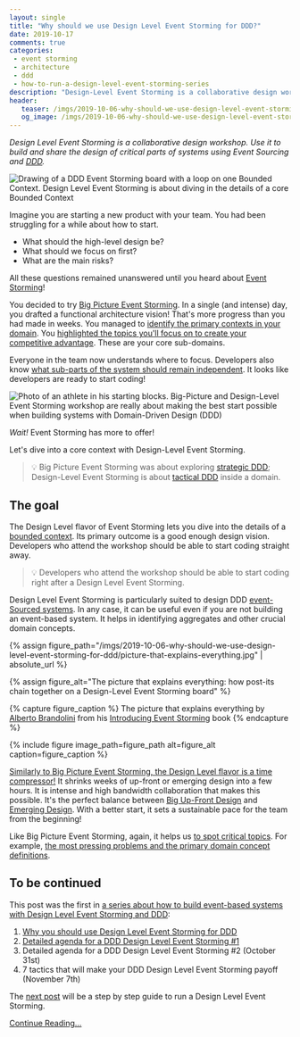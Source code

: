 ```yaml
---
layout: single
title: "Why should we use Design Level Event Storming for DDD?"
date: 2019-10-17
comments: true
categories:
 - event storming
 - architecture
 - ddd
 - how-to-run-a-design-level-event-storming-series
description: "Design-Level Event Storming is a collaborative design workshop. We can use it to build and share the design of critical parts of a system, in only a few hours! It relies on Event Sourcing and Tactical Domain-Driven Design (DDD). It's the perfect first step to building a walking skeleton."
header:
   teaser: /imgs/2019-10-06-why-should-we-use-design-level-event-storming-for-ddd/design-level-event-storming-zoom-teaser.jpeg
   og_image: /imgs/2019-10-06-why-should-we-use-design-level-event-storming-for-ddd/design-level-event-storming-zoom-og.jpeg
---
```

_Design Level Event Storming is a collaborative design workshop. Use it to build and share the design of critical parts of systems using Event Sourcing and [DDD](https://en.wikipedia.org/wiki/Domain-driven_design)._

![Drawing of a DDD Event Storming board with a loop on one Bounded Context. Design Level Event Storming is about diving in the details of a core Bounded Context]({{site.url}}/imgs/2019-10-06-why-should-we-use-design-level-event-storming-for-ddd/design-level-event-storming-zoom.jpeg)

Imagine you are starting a new product with your team. You had been struggling for a while about how to start.

*   What should the high-level design be?
*   What should we focus on first?
*   What are the main risks?

All these questions remained unanswered until you heard about [Event Storming](https://www.eventstorming.com/)!

You decided to try [Big Picture Event Storming]({{site.url}}/categories/#squash-bduf-with-event-storming-series). In a single (and intense) day, you drafted a functional architecture vision! That's more progress than you had made in weeks. You managed to [identify the primary contexts in your domain]({{site.url}}/build-or-buy-software-identify-your-core-functional-areas-with-event-storming-and-ddd/). You [highlighted the topics you'll focus on to create your competitive advantage]({{site.url}}/build-or-buy-software-identify-your-core-functional-areas-with-event-storming-and-ddd/). These are your core sub-domains.

Everyone in the team now understands where to focus. Developers also know [what sub-parts of the system should remain independent]({{site.url}}/focus-on-core-domain-with-relationships-from-ddd-and-event-storming/). It looks like developers are ready to start coding!

![Photo of an athlete in his starting blocks. Big-Picture and Design-Level Event Storming workshop are really about making the best start possible when building systems with Domain-Driven Design (DDD)]({{site.url}}/imgs/2019-10-06-why-should-we-use-design-level-event-storming-for-ddd/starting-block.jpg)

*Wait!* Event Storming has more to offer!

Let's dive into a core context with Design-Level Event Storming. 

> 💡 Big Picture Event Storming was about exploring [strategic DDD](https://thedomaindrivendesign.io/what-is-strategic-design/); Design-Level Event Storming is about [tactical DDD](https://thedomaindrivendesign.io/what-is-tactical-design/) inside a domain.

## The goal

The Design Level flavor of Event Storming lets you dive into the details of a [bounded context](https://martinfowler.com/bliki/BoundedContext.html). Its primary outcome is a good enough design vision. Developers who attend the workshop should be able to start coding straight away.

> 💡 Developers who attend the workshop should be able to start coding right after a Design Level Event Storming.

Design Level Event Storming is particularly suited to design DDD [event-Sourced systems](https://martinfowler.com/eaaDev/EventSourcing.html). In any case, it can be useful even if you are not building an event-based system. It helps in identifying aggregates and other crucial domain concepts.

{% assign figure_path="/imgs/2019-10-06-why-should-we-use-design-level-event-storming-for-ddd/picture-that-explains-everything.jpg" | absolute_url %}
    
{% assign figure_alt="The picture that explains everything: how post-its chain together on a Design-Level Event Storming board" %}
    
{% capture figure_caption %}
The picture that explains everything by [Alberto Brandolini](https://twitter.com/ziobrando) from his [Introducing Event Storming](https://leanpub.com/introducing_eventstorming) book
{% endcapture %}
    
{% include figure image_path=figure_path alt=figure_alt caption=figure_caption %}

[Similarly to Big Picture Event Storming, the Design Level flavor is a time compressor!]({{site.url}}/how-to-squash-big-design-up-front-in-a-few-days-with-event-storming/) It shrinks weeks of up-front or emerging design into a few hours. It is intense and high bandwidth collaboration that makes this possible. It's the perfect balance between [Big Up-Front Design]({{site.url}}/misadventures-with-big-design-up-front/) and [Emerging Design]({{site.url}}/categories/#incremental-software-development). With a better start, it sets a sustainable pace for the team from the beginning!

Like Big Picture Event Storming, again, it helps us [to spot critical topics]({{site.url}}/detailed-agenda-of-a-ddd-big-picture-event-storming-part-1/). For example, [the most pressing problems and the primary domain concept definitions]({{site.url}}/5-views-to-capture-the-outputs-of-an-event-storming-workshop/).

## To be continued

This post was the first in [a series about how to build event-based systems with Design Level Event Storming and DDD]({{site.url}}/categories/#how-to-run-a-design-level-event-storming-series):

1.  [Why you should use Design Level Event Storming for DDD]({{site.url}}/why-should-we-use-design-level-event-storming-for-ddd/)
2.  [Detailed agenda for a DDD Design Level Event Storming #1]({{site.url}}/detailed-agenda-for-a-ddd-design-level-event-storming-part-2/)
3.  Detailed agenda for a DDD Design Level Event Storming #2 (October 31st)
4.  7 tactics that will make your DDD Design Level Event Storming payoff (November 7th)

The [next post]({{site.url}}/detailed-agenda-for-a-ddd-design-level-event-storming-part-2/) will be a step by step guide to run a Design Level Event Storming.

[Continue Reading...]({{site.url}}/detailed-agenda-for-a-ddd-design-level-event-storming-part-2/)